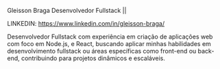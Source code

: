 

Gleisson Braga
Desenvolvedor Fullstack ||

LINKEDIN: https://www.linkedin.com/in/gleisson-braga/

Desenvolvedor Fullstack com experiência em criação de aplicações web com foco em Node.js, 
e React, buscando aplicar minhas habilidades em desenvolvimento fullstack ou áreas específicas 
como front-end ou back-end, contribuindo para projetos dinâmicos e escaláveis.


